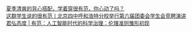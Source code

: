   
[夏季清爽的背心搭配，学着穿很有范，你心动了吗？](http://www.dianyue.me/archives/911/b6f1ex27n4ku1z47/)  
[这群学生说的很有范丨北京四中呼和浩特分校举行第六届团委会学生会竞聘演讲](http://www.dianyue.me/archives/837/2eftlxi8l0tnehei/)  
[君弘态度 | 有范：人工智能时代的科学治理：伦理准则雏形初现](http://www.dianyue.me/archives/843/22tyfn3krpxfdyu0/)